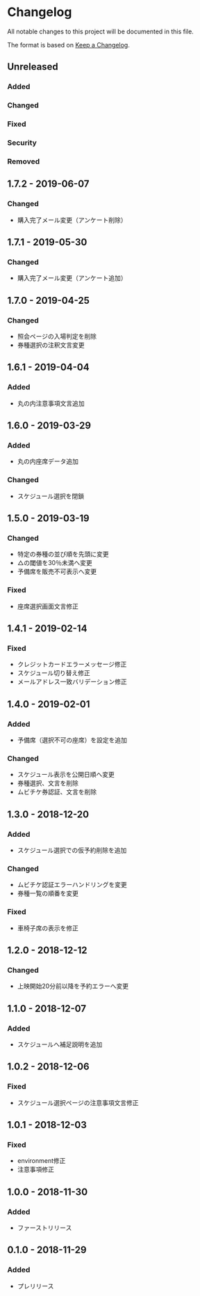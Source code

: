 # Changelog
All notable changes to this project will be documented in this file.

The format is based on [Keep a Changelog](http://keepachangelog.com/).

## Unreleased
### Added

### Changed

### Fixed

### Security

### Removed

## 1.7.2 - 2019-06-07
### Changed
 - 購入完了メール変更（アンケート削除）

## 1.7.1 - 2019-05-30
### Changed
 - 購入完了メール変更（アンケート追加）

## 1.7.0 - 2019-04-25
### Changed
 - 照会ページの入場判定を削除
 - 券種選択の注釈文言変更

## 1.6.1 - 2019-04-04
### Added
 - 丸の内注意事項文言追加

## 1.6.0 - 2019-03-29
### Added
 - 丸の内座席データ追加
### Changed
 - スケジュール選択を閉鎖

## 1.5.0 - 2019-03-19
### Changed
 - 特定の券種の並び順を先頭に変更
 - △の閾値を30％未満へ変更
 - 予備席を販売不可表示へ変更
### Fixed
 - 座席選択画面文言修正

## 1.4.1 - 2019-02-14
### Fixed
 - クレジットカードエラーメッセージ修正
 - スケジュール切り替え修正
 - メールアドレス一致バリデーション修正

## 1.4.0 - 2019-02-01
### Added
- 予備席（選択不可の座席）を設定を追加
### Changed
- スケジュール表示を公開日順へ変更
- 券種選択、文言を削除
- ムビチケ券認証、文言を削除

## 1.3.0 - 2018-12-20
### Added
- スケジュール選択での仮予約削除を追加
### Changed
- ムビチケ認証エラーハンドリングを変更
- 券種一覧の順番を変更
### Fixed
- 車椅子席の表示を修正

## 1.2.0 - 2018-12-12
### Changed
- 上映開始20分前以降を予約エラーへ変更

## 1.1.0 - 2018-12-07
### Added
- スケジュールへ補足説明を追加

## 1.0.2 - 2018-12-06
### Fixed
- スケジュール選択ページの注意事項文言修正

## 1.0.1 - 2018-12-03
### Fixed
- environment修正
- 注意事項修正

## 1.0.0 - 2018-11-30
### Added
- ファーストリリース

## 0.1.0 - 2018-11-29
### Added
- プレリリース
